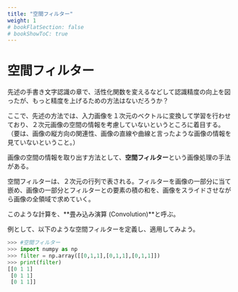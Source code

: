 ```yaml
---
title: "空間フィルター"
weight: 1
# bookFlatSection: false
# bookShowToC: true
---
```


# 空間フィルター

先述の手書き文字認識の章で、活性化関数を変えるなどして認識精度の向上を図ったが、もっと精度を上げるための方法はないだろうか？

ここで、先述の方法では、入力画像を１次元のベクトルに変換して学習を行わせており、２次元画像の空間の情報を考慮していないというところに着目する。（要は、画像の縦方向の関連性、画像の直線や曲線と言ったような画像の情報を見ていないということ。）

画像の空間の情報を取り出す方法として、**空間フィルター**という画像処理の手法がある。

空間フィルターは、２次元の行列で表される。フィルターを画像の一部分に当て嵌め、画像の一部分とフィルターとの要素の積の和を、画像をスライドさせながら画像の全領域で求めていく。

このような計算を、**畳み込み演算 (Convolution)**と呼ぶ。

例として、以下のような空間フィルターを定義し、適用してみよう。

```python
>>> #空間フィルター
>>> import numpy as np
>>> filter = np.array([[0,1,1],[0,1,1],[0,1,1]])
>>> print(filter)
[[0 1 1]
 [0 1 1]
 [0 1 1]]
```

